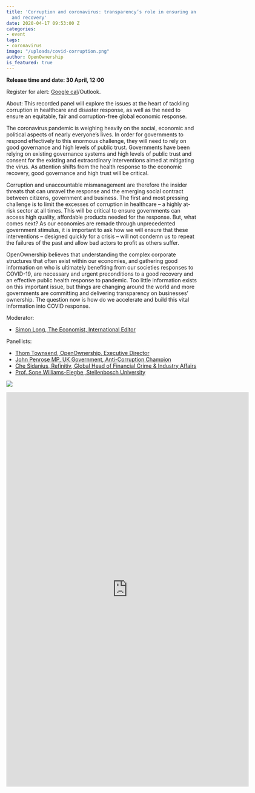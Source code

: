 ```yaml
---
title: 'Corruption and coronavirus: transparency’s role in ensuring an effective response
  and recovery'
date: 2020-04-17 09:53:00 Z
categories:
- event
tags:
- coronavirus
image: "/uploads/covid-corruption.png"
author: OpenOwnership
is_featured: true
---
```


**Release time and date: 30 April, 12:00**

Register for alert: [Google cal](https://calendar.google.com/event?action=TEMPLATE&tmeid=MDlqNTkwc2gzdjhxOG9lcDNtZnNzMHFsazIgb3Blbm93bmVyc2hpcC5vcmdfYm9mbWsydDBob2Zwa3FzczFsMzZvanJjazRAZw&tmsrc=openownership.org_bofmk2t0hofpkqss1l36ojrck4%40group.calendar.google.com)/Outlook.  

About: This recorded panel will explore the issues at the heart of tackling corruption in healthcare and disaster response, as well as the need to ensure an equitable, fair and corruption-free global economic response. 

The coronavirus pandemic is weighing heavily on the social, economic and political aspects of nearly everyone’s lives. In order for governments to respond effectively to this enormous challenge, they will need to rely on good governance and high levels of public trust. Governments have been relying on existing governance systems and high levels of public trust and consent for the existing and extraordinary interventions aimed at mitigating the virus. As attention shifts from the health response to the economic recovery, good governance and high trust will be critical. 

Corruption and unaccountable mismanagement are therefore the insider threats that can unravel the response and the emerging social contract between citizens, government and business. The first and most pressing challenge is to limit the excesses of corruption in healthcare – a highly at-risk sector at all times. This will be critical to ensure governments can access high quality, affordable products needed for the response. But, what comes next? As our economies are remade through unprecedented government stimulus, it is important to ask how we will ensure that these interventions – designed quickly for a crisis – will not condemn us to repeat the failures of the past and allow bad actors to profit as others suffer. 

OpenOwnership believes that understanding the complex corporate structures that often exist within our economies, and gathering good information on who is ultimately benefiting from our societies responses to COVID-19, are necessary and urgent preconditions to a good recovery and an effective public health response to pandemic. Too little information exists on this important issue, but things are changing around the world and more governments are committing and delivering transparency on businesses’ ownership. The question now is how do we accelerate and build this vital information into COVID response.
 
Moderator: 

* [Simon Long, The Economist, International Editor ](https://mediadirectory.economist.com/people/simon-long/)

Panellists:

* [Thom Townsend, OpenOwnership, Executive Director ](https://www.openownership.org/team/thom-townsend/)
* [John Penrose MP, UK Government, Anti-Corruption Champion](https://www.gov.uk/government/people/john-penrose)
* [Che Sidanius, Refinitiv, Global Head of Financial Crime & Industry Affairs](https://www.refinitiv.com/perspectives/authors/che-sidanius/)
* [Prof. Sope Williams-Elegbe, Stellenbosch University ](http://blogs.sun.ac.za/law/staff/publiekreg-public-law/dr-sope-williams-elegbe/)

<a target="_blank" href="https://calendar.google.com/event?action=TEMPLATE&amp;tmeid=MDlqNTkwc2gzdjhxOG9lcDNtZnNzMHFsazIgb3Blbm93bmVyc2hpcC5vcmdfYm9mbWsydDBob2Zwa3FzczFsMzZvanJjazRAZw&amp;tmsrc=openownership.org_bofmk2t0hofpkqss1l36ojrck4%40group.calendar.google.com"><img border="0" src="https://www.google.com/calendar/images/ext/gc_button1_en.gif"></a>

<iframe src="https://docs.google.com/forms/d/e/1FAIpQLSeNDcDxEj-wv61oo9IsdlWQD7ztIjsa12QnyydLW-Q3lDKR-A/viewform?embedded=true" width="640" height="1042" frameborder="0" marginheight="0" marginwidth="0">Loading…</iframe>